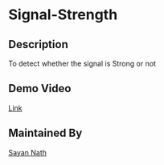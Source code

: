 # Signal-Strength

## Description
To detect whether the signal is Strong or not

## Demo Video
[Link](https://youtu.be/WkdWYOMOMOE)

## Maintained By
[Sayan Nath](https://sayannath.biz)
